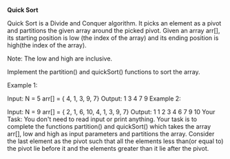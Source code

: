 **Quick Sort**

Quick Sort is a Divide and Conquer algorithm. It picks an element as a pivot and partitions the given array around the picked pivot.
Given an array arr[], its starting position is low (the index of the array) and its ending position is high(the index of the array).

Note: The low and high are inclusive.

Implement the partition() and quickSort() functions to sort the array.

Example 1:

Input: 
N = 5 
arr[] = { 4, 1, 3, 9, 7}
Output:
1 3 4 7 9
Example 2:

Input: 
N = 9
arr[] = { 2, 1, 6, 10, 4, 1, 3, 9, 7}
Output:
1 1 2 3 4 6 7 9 10
Your Task: 
You don't need to read input or print anything. Your task is to complete the functions partition()  and quickSort() which takes the array arr[], low and high as input parameters and partitions the array. Consider the last element as the pivot such that all the elements less than(or equal to) the pivot lie before it and the elements greater than it lie after the pivot.

